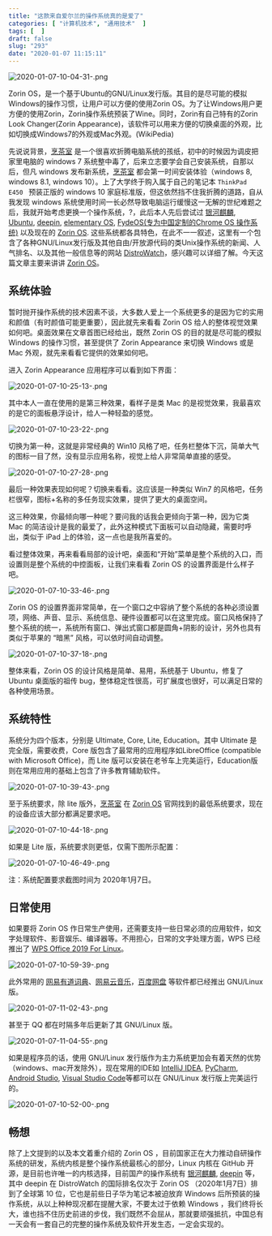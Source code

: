 ```yaml
---
title: "这款来自爱尔兰的操作系统真的是爱了"
categories: [ "计算机技术", "通用技术"  ]
tags: [  ]
draft: false
slug: "293"
date: "2020-01-07 11:15:11"
---
```


![2020-01-07-10-04-31-.png](https://imagehost-cdn.frytea.com/images/2020/01/07/2020-01-07-10-04-31-.png)

Zorin OS，是一个基于Ubuntu的GNU/Linux发行版。其目的是尽可能的模拟Windows的操作习惯，让用户可以方便的使用Zorin OS。为了让Windows用户更方便的使用Zorin，Zorin操作系统预装了Wine。同时，Zorin有自己特有的Zorin Look Changer(Zorin Appearance)，该软件可以用来方便的切换桌面的外观，比如切换成Windows7的外观或Mac外观。(WikiPedia)

先说说背景，[烹茶室](https://blog.frytea.com) 是一个很喜欢折腾电脑系统的孩纸，初中的时候因为调皮把家里电脑的 windows 7 系统整中毒了，后来立志要学会自己安装系统，自那以后，但凡 windows 发布新系统，[烹茶室](https://blog.frytea.com) 都会第一时间安装体验（windows 8, windows 8.1, windows 10）。上了大学终于购入属于自己的笔记本 `ThinkPad E450 ` 预装正版的 windows 10 家庭标准版，但这依然挡不住我折腾的道路，自从我发现 windows 系统使用时间一长必然导致电脑运行缓慢这一无解的世纪难题之后，我就开始考虑更换一个操作系统，?，此后本人先后尝试过 [银河麒麟](http://www.kylinos.cn/), [Ubuntu](https://ubuntu.com/), [deepin](https://www.deepin.org/), [elementary OS](https://elementary.io/zh_CN/), [FydeOS(专为中国定制的Chrome OS 操作系统)](https://fydeos.com/) 以及现在的 [Zorin OS](https://zorinos.com/). 这些系统都各具特色，在此不一一叙述，这里有一个包含了各种GNU/Linux发行版及其他自由/开放源代码的类Unix操作系统的新闻、人气排名、以及其他一般信息等的网站 [DistroWatch](https://distrowatch.com/)，感兴趣可以详细了解。今天这篇文章主要来讲讲 [Zorin OS](https://zorinos.com/)。

## 系统体验

暂时抛开操作系统的技术因素不谈，大多数人爱上一个系统更多的是因为它的实用和颜值（有时颜值可能更重要），因此就先来看看 Zorin OS 给人的整体视觉效果如何吧。桌面效果在文章首图已经给出，既然 Zorin OS 的目的就是尽可能的模拟 Windows 的操作习惯，甚至提供了 Zorin Appearance 来切换 Windows 或是 Mac 外观，就先来看看它提供的效果如何吧。

进入 Zorin Appearance 应用程序可以看到如下界面：

![2020-01-07-10-25-13-.png](https://imagehost-cdn.frytea.com/images/2020/01/07/2020-01-07-10-25-13-.png)

其中本人一直在使用的是第三种效果，看样子是类 Mac 的是视觉效果，我最喜欢的是它的面板悬浮设计，给人一种轻盈的感觉。

![2020-01-07-10-23-22-.png](https://imagehost-cdn.frytea.com/images/2020/01/07/2020-01-07-10-23-22-.png)

切换为第一种，这就是非常经典的 Win10 风格了吧，任务栏整体下沉，简单大气的图标一目了然，没有显示应用名称，视觉上给人非常简单直接的感受。

![2020-01-07-10-27-28-.png](https://imagehost-cdn.frytea.com/images/2020/01/07/2020-01-07-10-27-28-.png)

最后一种效果表现如何呢？切换来看看。这应该是一种类似 Win7 的风格吧，任务栏很窄，图标+名称的多任务现实效果，提供了更大的桌面空间。

这三种效果，你最倾向哪一种呢？要问我的话我会更倾向于第一种，因为它类 Mac 的简洁设计是我的最爱了，此外这种模式下面板可以自动隐藏，需要时呼出，类似于 iPad 上的体验，这一点也是我所喜爱的。

看过整体效果，再来看看局部的设计吧，桌面和“开始”菜单是整个系统的入口，而设置则是整个系统的中控面板，让我们来看看 Zorin OS 的设置界面是什么样子吧。

![2020-01-07-10-33-46-.png](https://imagehost-cdn.frytea.com/images/2020/01/07/2020-01-07-10-33-46-.png)

Zorin OS 的设置界面非常简单，在一个窗口之中容纳了整个系统的各种必须设置项，网络、声音、显示、系统信息、硬件设置都可以在这里完成。窗口风格保持了整个系统的统一，系统所有窗口、弹出式窗口都是圆角+阴影的设计，另外也具有类似于苹果的 “暗黑” 风格，可以依时间自动调整。

![2020-01-07-10-37-18-.png](https://imagehost-cdn.frytea.com/images/2020/01/07/2020-01-07-10-37-18-.png)

整体来看，Zorin OS 的设计风格是简单、易用，系统基于 Ubuntu，修复了 Ubuntu 桌面版的祖传 bug，整体稳定性很高，可扩展度也很好，可以满足日常的各种使用场景。

## 系统特性

系统分为四个版本，分别是 Ultimate, Core, Lite, Education。其中 Ultimate 是完全版，需要收费，Core 版包含了最常用的应用程序如LibreOffice (compatible with Microsoft Office)，而 Lite 版可以安装在老爷车上完美运行，Education版则在常用应用的基础上包含了许多教育辅助软件。

![2020-01-07-10-39-43-.png](https://imagehost-cdn.frytea.com/images/2020/01/07/2020-01-07-10-39-43-.png)

至于系统要求，除 lite 版外，[烹茶室](https://blog.frytea.com) 在 [Zorin OS](https://zorinos.com/) 官网找到的最低系统要求，现在的设备应该大部分都满足要求吧。

![2020-01-07-10-44-18-.png](https://imagehost-cdn.frytea.com/images/2020/01/07/2020-01-07-10-44-18-.png)

如果是 Lite 版，系统要求则更低，仅需下图所示配置：

![2020-01-07-10-46-49-.png](https://imagehost-cdn.frytea.com/images/2020/01/07/2020-01-07-10-46-49-.png)

注：系统配置要求截图时间为 2020年1月7日。

## 日常使用

如果要将 Zorin OS 作日常生产使用，还需要支持一些日常必须的应用软件，如文字处理软件、影音娱乐、编译器等。不用担心，日常的文字处理方面，WPS 已经推出了 [WPS Office 2019 For Linux](https://www.wps.cn/product/wpslinux)。

![2020-01-07-10-59-39-.png](https://imagehost-cdn.frytea.com/images/2020/01/07/2020-01-07-10-59-39-.png)

此外常用的 [网易有道词典](https://cidian.youdao.com/multi.html)、[网易云音乐](https://music.163.com/#/download)，[百度网盘](http://pan.baidu.com/download) 等软件都已经推出 GNU/Linux 版。

![2020-01-07-11-02-43-.png](https://imagehost-cdn.frytea.com/images/2020/01/07/2020-01-07-11-02-43-.png)

甚至于 QQ 都在时隔多年后更新了其 GNU/Linux 版。

![2020-01-07-11-04-55-.png](https://imagehost-cdn.frytea.com/images/2020/01/07/2020-01-07-11-04-55-.png)


如果是程序员的话，使用 GNU/Linux 发行版作为主力系统更加会有着天然的优势（windows、mac开发除外），现在常用的IDE如 [IntelliJ IDEA](https://www.jetbrains.com/idea/), [PyCharm](https://www.jetbrains.com/pycharm/), [Android Studio](https://developer.android.com/studio), [Visual Studio Code](https://code.visualstudio.com/)等都可以在 GNU/Linux 发行版上完美运行的。

![2020-01-07-10-52-00-.png](https://imagehost-cdn.frytea.com/images/2020/01/07/2020-01-07-10-52-00-.png)

## 畅想

除了上文提到的以及本文着重介绍的 Zorin OS ，目前国家正在大力推动自研操作系统的研发，系统内核是整个操作系统最核心的部分，Linux 内核在 GitHub 开源，是目前也许唯一的内核选择，目前国产的操作系统有 [银河麒麟](http://www.kylinos.cn/), [deepin](https://www.deepin.org/) 等，其中 deepin 在 DistroWatch 的国际排名仅次于 Zorin OS （2020年1月7日）排到了全球第 10 位，它也是前些日子华为笔记本被迫放弃 Windows 后所预装的操作系统，从以上种种现况都在提醒大家，不要太过于依赖 Windows ，我们终将长大，谁也挡不住历史前进的步伐，我们既然不会屈从，那就要顽强抵抗，中国总有一天会有一套自己的完整的操作系统及软件开发生态，一定会实现的。
